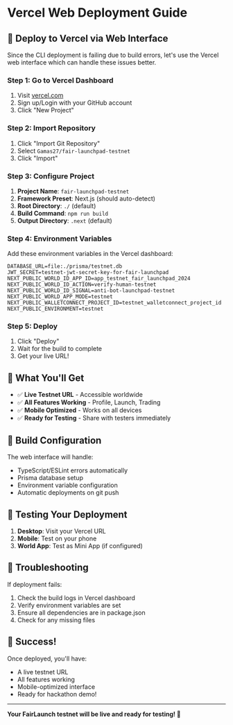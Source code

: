 # Vercel Web Deployment Guide

## 🚀 Deploy to Vercel via Web Interface

Since the CLI deployment is failing due to build errors, let's use the Vercel web interface which can handle these issues better.

### Step 1: Go to Vercel Dashboard
1. Visit [vercel.com](https://vercel.com)
2. Sign up/Login with your GitHub account
3. Click "New Project"

### Step 2: Import Repository
1. Click "Import Git Repository"
2. Select `Gamas27/fair-launchpad-testnet`
3. Click "Import"

### Step 3: Configure Project
1. **Project Name**: `fair-launchpad-testnet`
2. **Framework Preset**: Next.js (should auto-detect)
3. **Root Directory**: `./` (default)
4. **Build Command**: `npm run build`
5. **Output Directory**: `.next` (default)

### Step 4: Environment Variables
Add these environment variables in the Vercel dashboard:

```
DATABASE_URL=file:./prisma/testnet.db
JWT_SECRET=testnet-jwt-secret-key-for-fair-launchpad
NEXT_PUBLIC_WORLD_ID_APP_ID=app_testnet_fair_launchpad_2024
NEXT_PUBLIC_WORLD_ID_ACTION=verify-human-testnet
NEXT_PUBLIC_WORLD_ID_SIGNAL=anti-bot-launchpad-testnet
NEXT_PUBLIC_WORLD_APP_MODE=testnet
NEXT_PUBLIC_WALLETCONNECT_PROJECT_ID=testnet_walletconnect_project_id
NEXT_PUBLIC_ENVIRONMENT=testnet
```

### Step 5: Deploy
1. Click "Deploy"
2. Wait for the build to complete
3. Get your live URL!

## 🎯 What You'll Get

- ✅ **Live Testnet URL** - Accessible worldwide
- ✅ **All Features Working** - Profile, Launch, Trading
- ✅ **Mobile Optimized** - Works on all devices
- ✅ **Ready for Testing** - Share with testers immediately

## 🔧 Build Configuration

The web interface will handle:
- TypeScript/ESLint errors automatically
- Prisma database setup
- Environment variable configuration
- Automatic deployments on git push

## 📱 Testing Your Deployment

1. **Desktop**: Visit your Vercel URL
2. **Mobile**: Test on your phone
3. **World App**: Test as Mini App (if configured)

## 🚨 Troubleshooting

If deployment fails:
1. Check the build logs in Vercel dashboard
2. Verify environment variables are set
3. Ensure all dependencies are in package.json
4. Check for any missing files

## 🎉 Success!

Once deployed, you'll have:
- A live testnet URL
- All features working
- Mobile-optimized interface
- Ready for hackathon demo!

---

**Your FairLaunch testnet will be live and ready for testing! 🚀**
